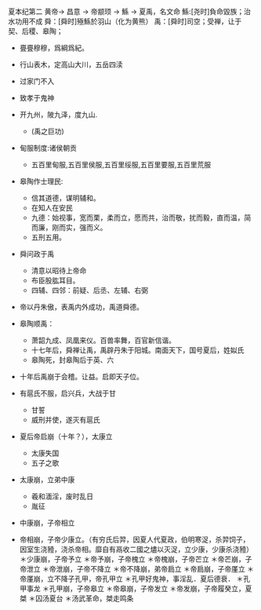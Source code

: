 夏本纪第二
黄帝-> 昌意 -> 帝颛顼 -> 鯀 -> 夏禹，名文命
鯀:[尧时]負命毀族；治水功用不成
舜：[舜时]殛鯀於羽山（化为黄熊）
禹：[舜时]司空；受禅，让于契、后稷、皋陶；

* 亹亹穆穆，爲綱爲紀。
* 行山表木，定高山大川，五岳四渎
* 过家门不入
* 致孝于鬼神
* 开九州，陂九泽，度九山.
    * (禹之巨功)
* 甸服制度:诸侯朝贡
    * 五百里甸服,五百里侯服,五百里绥服,五百里要服,五百里荒服
* 皋陶作士理民:
    * 信其道德，谋明辅和。
    * 在知人在安民
    * 九德：始视事，宽而栗，柔而立，愿而共，治而敬，扰而毅，直而温，简而廉，刚而实，强而义。
    * 五刑五用。
* 舜问政于禹
    * 清意以昭待上帝命
    * 布臣股肱耳目。
    * 四辅、四邻：前疑、后丞、左辅、右弼
* 帝以丹朱傲，表禹内外成功，禹道舜德。
* 皋陶顺禹：
    * 萧韶九成、凤凰来仪。百兽率舞，百官新信谐。
    * 十七年后，舜禅让禹，禹辟丹朱于阳城。南面天下，国号夏后，姓姒氏
    * 皋陶死，封皋陶后于英、六
* 十年后禹崩于会稽。让益。启即天子位。


* 有扈氏不服，启兴兵，大战于甘
    * 甘誓
    * 威刑并使，遂灭有扈氏

* 夏后帝启崩（十年？），太康立
    * 太康失国
    * 五子之歌

* 太康崩，立弟中康
    * 羲和湎淫，废时乱日
    * 胤征

* 中康崩，子帝相立
* 帝相崩，子帝少康立。（有穷氏后羿，因夏人代夏政，伯明寒浞，杀羿饲子，因室生浇豷，浇杀帝相。靡自有鬲收二國之燼以灭浞，立少康，少康杀浇豷）
＊少康崩，子帝予立
＊帝予崩，子帝槐立
＊帝槐崩，子帝芒立
＊帝芒崩，子帝泄立
＊帝泄崩，子帝不降立
＊帝不降崩，弟帝扃立
＊帝扃崩，子帝厪立
＊帝厪崩，立不降子孔甲，帝孔甲立
    ＊孔甲好鬼神，事淫乱．夏后德衰．
    ＊孔甲事龙
＊孔甲崩，子帝皋立
＊帝皋崩，子帝发立
＊帝发崩，子帝履癸立，夏桀
    ＊囚汤夏台
    ＊汤武革命，桀走鸣条
